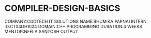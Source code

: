 # COMPILER-DESIGN-BASICS
COMPANY:CODTECH IT SOLUTIONS 
NAME:BHUMIKA PAPNAI 
INTERN ID:CT04DH1024 
DOMAIN:C++ PROGRAMMING 
DURATION:4 WEEKS 
MENTOR:NEELA SANTOSH
OUTPUT
